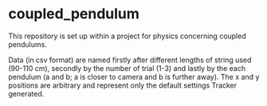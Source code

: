 # coupled_pendulum
This repository is set up within a project for physics concerning coupled pendulums.

Data (in csv format) are named firstly after different lengths of string used (90-110 cm), secondly by the number of trial (1-3) and lastly by the each pendulum (a and b; a is closer to camera and b is further away). The x and y positions are arbitrary and represent only the default settings Tracker generated.
